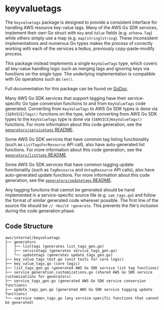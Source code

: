# keyvaluetags

The `keyvaluetags` package is designed to provide a consistent interface for handling AWS resource key-value tags. Many of the AWS Go SDK services, implement their own Go struct with `Key` and `Value` fields (e.g. `athena.Tag`) while others simply use a map (e.g. `map[string]string`). These inconsistent implementations and numerous Go types makes the process of correctly working with each of the services a tedius, previously copy-paste-modify process.

This package instead implements a single `KeyValueTags` type, which covers all key-value handling logic such as merging tags and ignoring keys via functions on the single type. The underlying implementation is compatible with Go operations such as `len()`.

Full documentation for this package can be found on [GoDoc](https://godoc.org/github.com/phzietsman/terraform-provider-controltower/aws/internal/keyvaluetags).

Many AWS Go SDK services that support tagging have their service-specific Go type conversion functions to and from `KeyValueTags` code generated. Converting from `KeyValueTags` to AWS Go SDK types is done via `{SERVICE}Tags()` functions on the type, while converting from AWS Go SDK types to the `KeyValueTags` type is done via `{SERVICE}KeyValueTags()` functions. For more information about this code generation, see the [`generators/servicetags` README](generators/servicetags/README.md).

Some AWS Go SDK services that have common tag listing functionality (such as `ListTagsForResource` API call), also have auto-generated list functions. For more information about this code generation, see the [`generators/listtags` README](generators/listtags/README.md).

Some AWS Go SDK services that have common tagging update functionality (such as `TagResource` and `UntagResource` API calls), also have auto-generated update functions. For more information about this code generation, see the [`generators/updatetags` README](generators/updatetags/README.md).

Any tagging functions that cannot be generated should be hand implemented in a service-specific source file (e.g. `iam_tags.go`) and follow the format of similar generated code wherever possible. The first line of the source file should be `// +build !generate`. This prevents the file's inclusion during the code generation phase.

## Code Structure

```text
aws/internal/keyvaluetags
├── generators
│   ├── listtags (generates list_tags_gen.go)
│   ├── servicetags (generates service_tags_gen.go)
│   └── updatetags (generates update_tags_gen.go)
├── key_value_tags_test.go (unit tests for core logic)
├── key_value_tags.go (core logic)
├── list_tags_gen.go (generated AWS Go SDK service list tag functions)
├── service_generation_customizations.go (shared AWS Go SDK service customizations for generators)
├── service_tags_gen.go (generated AWS Go SDK service conversion functions)
├── update_tags_gen.go (generated AWS Go SDK service tagging update functions)
└── <service name>_tags.go (any service-specific functions that cannot be generated)
```

